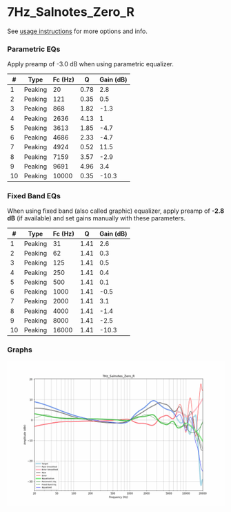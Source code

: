 # 7Hz_Salnotes_Zero_R
See [usage instructions](https://github.com/jaakkopasanen/AutoEq#usage) for more options and info.

### Parametric EQs
Apply preamp of -3.0 dB when using parametric equalizer.

|   # | Type    |   Fc (Hz) |    Q |   Gain (dB) |
|-----|---------|-----------|------|-------------|
|   1 | Peaking |        20 | 0.78 |         2.8 |
|   2 | Peaking |       121 | 0.35 |         0.5 |
|   3 | Peaking |       868 | 1.82 |        -1.3 |
|   4 | Peaking |      2636 | 4.13 |         1   |
|   5 | Peaking |      3613 | 1.85 |        -4.7 |
|   6 | Peaking |      4686 | 2.33 |        -4.7 |
|   7 | Peaking |      4924 | 0.52 |        11.5 |
|   8 | Peaking |      7159 | 3.57 |        -2.9 |
|   9 | Peaking |      9691 | 4.96 |         3.4 |
|  10 | Peaking |     10000 | 0.35 |       -10.3 |

### Fixed Band EQs
When using fixed band (also called graphic) equalizer, apply preamp of **-2.8 dB** (if available) and set gains manually with these parameters.

|   # | Type    |   Fc (Hz) |    Q |   Gain (dB) |
|-----|---------|-----------|------|-------------|
|   1 | Peaking |        31 | 1.41 |         2.6 |
|   2 | Peaking |        62 | 1.41 |         0.3 |
|   3 | Peaking |       125 | 1.41 |         0.5 |
|   4 | Peaking |       250 | 1.41 |         0.4 |
|   5 | Peaking |       500 | 1.41 |         0.1 |
|   6 | Peaking |      1000 | 1.41 |        -0.5 |
|   7 | Peaking |      2000 | 1.41 |         3.1 |
|   8 | Peaking |      4000 | 1.41 |        -1.4 |
|   9 | Peaking |      8000 | 1.41 |        -2.5 |
|  10 | Peaking |     16000 | 1.41 |       -10.3 |

### Graphs
![](./7Hz_Salnotes_Zero_R.png)
